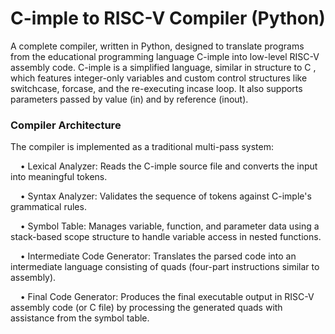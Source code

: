 # **C-imple to RISC-V Compiler (Python)**

A complete compiler, written in Python, designed to translate programs from the educational programming language C-imple into low-level RISC-V assembly code. C-imple is a simplified language, similar in structure to C , which features integer-only variables and custom control structures like switchcase, forcase, and the re-executing incase loop. It also supports parameters passed by value (in) and by reference (inout).

### **Compiler Architecture**

The compiler is implemented as a traditional multi-pass system:

&nbsp;&nbsp;&nbsp;&nbsp;•	Lexical Analyzer: Reads the C-imple source file and converts the input into meaningful tokens.

&nbsp;&nbsp;&nbsp;&nbsp;•	Syntax Analyzer: Validates the sequence of tokens against C-imple's grammatical rules.

&nbsp;&nbsp;&nbsp;&nbsp;•	Symbol Table: Manages variable, function, and parameter data using a stack-based scope structure to handle variable access in nested functions.

&nbsp;&nbsp;&nbsp;&nbsp;•	Intermediate Code Generator: Translates the parsed code into an intermediate language consisting of quads (four-part instructions similar to assembly).

&nbsp;&nbsp;&nbsp;&nbsp;•	Final Code Generator: Produces the final executable output in RISC-V assembly code (or C file) by processing the generated quads with assistance from the symbol table.
